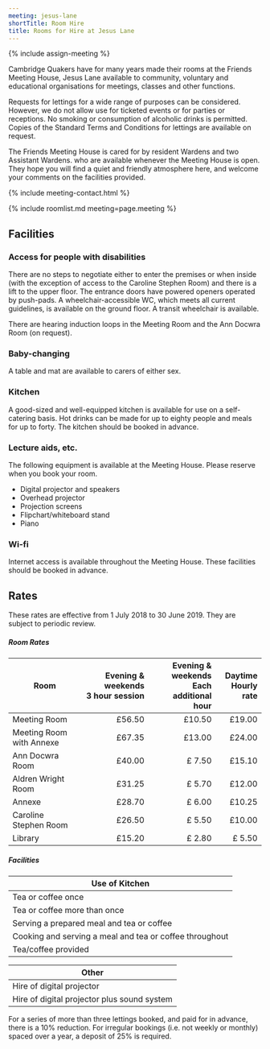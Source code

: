 ```yaml
---
meeting: jesus-lane
shortTitle: Room Hire
title: Rooms for Hire at Jesus Lane
---
```

{% include assign-meeting %}

<div class="row">

<div class="col-xs-12 col-sm-8" markdown="block">

Cambridge Quakers have for many years
made their rooms at the Friends Meeting
House, Jesus Lane available to community,
voluntary and educational organisations for
meetings, classes and other functions.

Requests for lettings for a wide range of
purposes can be considered. However,
we do not allow use for ticketed events
or for parties or receptions. No smoking
or consumption of alcoholic drinks is
permitted. Copies of the Standard Terms
and Conditions for lettings are available on
request.

The Friends Meeting House is cared for by
resident Wardens and two Assistant Wardens.
who are available whenever the Meeting House is
open. They hope you will find a quiet and friendly
atmosphere here, and welcome your comments on
the facilities provided.

</div>

<div class="col-xs-12 col-sm-4">

{% include meeting-contact.html %}

</div>

</div>

{% include roomlist.md meeting=page.meeting %}

## Facilities

### Access for people with disabilities

There are no steps to negotiate either to enter the
premises or when inside (with the exception of
access to the Caroline Stephen Room) and there
is a lift to the upper floor. The entrance doors
have powered openers operated by push-pads.  A
wheelchair-accessible WC, which meets all current
guidelines, is available on the ground floor.  A
transit wheelchair is available.

There are hearing induction loops in the Meeting
Room and the Ann Docwra Room (on request).

### Baby-changing

A table and mat are available to carers of either
sex.

### Kitchen

A good-sized and well-equipped kitchen is available
for use on a self-catering basis. Hot drinks can be
made for up to eighty people and meals for up to
forty.  The kitchen should be booked in advance.

### Lecture aids, etc.

The following equipment is available at the Meeting House. Please reserve when you book your room.

- Digital projector and speakers
- Overhead projector
- Projection screens
- Flipchart/whiteboard stand
- Piano

### Wi-fi

Internet access is available throughout the
Meeting House. These facilities should be booked
in advance.

## Rates

These rates are effective from 1 July 2018 to 30 June 2019. They are subject to periodic review.

##### Room Rates

<div data-apply-selector="&gt;table" data-apply-class="table table-striped" markdown="block">

| Room | Evening & weekends <br/> 3 hour session | Evening & weekends <br/> Each additional hour | Daytime <br/> Hourly rate |
|--------------------------|-------:|-------:|-------:|
| Meeting Room             | £56.50 | £10.50 | £19.00 |
| Meeting Room with Annexe | £67.35 | £13.00 | £24.00 |
| Ann Docwra Room          | £40.00 | £ 7.50 | £15.10 |
| Aldren Wright Room       | £31.25 | £ 5.70 | £12.00 |
| Annexe                   | £28.70 | £ 6.00 | £10.25 |
| Caroline Stephen Room    | £26.50 | £ 5.50 | £10.00 |
| Library                  | £15.20 | £ 2.80 | £ 5.50 |

</div>

##### Facilities

<div data-apply-selector="&gt;table" data-apply-class="table table-striped" markdown="block">

Use of Kitchen |
--|
Tea or coffee once                                      | £5.75
Tea or coffee more than once                            | £11.25
Serving a prepared meal and tea or coffee               | £12.00
Cooking and serving a meal and tea or coffee throughout | £22.70
Tea/coffee provided                                     | £2.50 per serving

Other |
--|
Hire of digital projector                   | £5.75
Hire of digital projector plus sound system | £11.00

</div>

For a series of more than three lettings booked, and
paid for in advance, there is a 10% reduction.
For irregular bookings (i.e. not weekly or monthly)
spaced over a year, a deposit of 25% is required.
